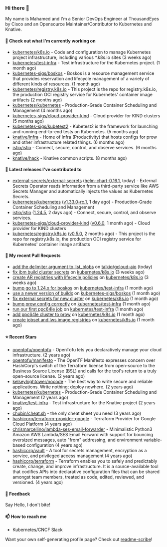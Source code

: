 ### Hi there 👋

My name is Mahamed and I'm a Senior DevOps Engineer at ThousandEyes by Cisco and an Opensource Maintainer/Contributor to Kubernetes and Knative.

#### 👷 Check out what I'm currently working on

- [kubernetes/k8s.io](https://github.com/kubernetes/k8s.io) - Code and configuration to manage Kubernetes project infrastructure, including various *.k8s.io sites (3 weeks ago)
- [kubernetes/test-infra](https://github.com/kubernetes/test-infra) - Test infrastructure for the Kubernetes project. (1 month ago)
- [kubernetes-sigs/boskos](https://github.com/kubernetes-sigs/boskos) - Boskos is a resource management service that provides reservation and lifecycle management of a variety of different kinds of resources. (1 month ago)
- [kubernetes/registry.k8s.io](https://github.com/kubernetes/registry.k8s.io) - This project is the repo for registry.k8s.io, the production OCI registry service for Kubernetes&#39; container image artifacts (2 months ago)
- [kubernetes/kubernetes](https://github.com/kubernetes/kubernetes) - Production-Grade Container Scheduling and Management (4 months ago)
- [kubernetes-sigs/cloud-provider-kind](https://github.com/kubernetes-sigs/cloud-provider-kind) - Cloud provider for KIND clusters (5 months ago)
- [kubernetes-sigs/kubetest2](https://github.com/kubernetes-sigs/kubetest2) - Kubetest2 is the framework for launching and running end-to-end tests on Kubernetes. (5 months ago)
- [knative/infra](https://github.com/knative/infra) - Home of Infra (Productivity) that hosts configs for prow and other infrastructure related things. (6 months ago)
- [istio/istio](https://github.com/istio/istio) - Connect, secure, control, and observe services. (6 months ago)
- [knative/hack](https://github.com/knative/hack) - Knative common scripts. (8 months ago)

#### 🔭 Latest releases I've contributed to

- [external-secrets/external-secrets](https://github.com/external-secrets/external-secrets) ([helm-chart-0.16.1](https://github.com/external-secrets/external-secrets/releases/tag/helm-chart-0.16.1), today) - External Secrets Operator reads information from a third-party service like AWS Secrets Manager and automatically injects the values as Kubernetes Secrets.
- [kubernetes/kubernetes](https://github.com/kubernetes/kubernetes) ([v1.33.0-rc.1](https://github.com/kubernetes/kubernetes/releases/tag/v1.33.0-rc.1), 1 day ago) - Production-Grade Container Scheduling and Management
- [istio/istio](https://github.com/istio/istio) ([1.24.5](https://github.com/istio/istio/releases/tag/1.24.5), 2 days ago) - Connect, secure, control, and observe services.
- [kubernetes-sigs/cloud-provider-kind](https://github.com/kubernetes-sigs/cloud-provider-kind) ([v0.6.0](https://github.com/kubernetes-sigs/cloud-provider-kind/releases/tag/v0.6.0), 1 month ago) - Cloud provider for KIND clusters
- [kubernetes/registry.k8s.io](https://github.com/kubernetes/registry.k8s.io) ([v0.5.0](https://github.com/kubernetes/registry.k8s.io/releases/tag/v0.5.0), 2 months ago) - This project is the repo for registry.k8s.io, the production OCI registry service for Kubernetes&#39; container image artifacts

#### 🔨 My recent Pull Requests

- [add the delimiter argument to list_blobs](https://github.com/talkiq/gcloud-aio/pull/885) on [talkiq/gcloud-aio](https://github.com/talkiq/gcloud-aio) (today)
- [fix ibm build cluster secrets](https://github.com/kubernetes/k8s.io/pull/7914) on [kubernetes/k8s.io](https://github.com/kubernetes/k8s.io) (3 weeks ago)
- [create AR registries with lifecycle policies](https://github.com/kubernetes/k8s.io/pull/7913) on [kubernetes/k8s.io](https://github.com/kubernetes/k8s.io) (3 weeks ago)
- [bump go to 1.24.x for boskos](https://github.com/kubernetes/test-infra/pull/34509) on [kubernetes/test-infra](https://github.com/kubernetes/test-infra) (1 month ago)
- [use a newer version of buildx](https://github.com/kubernetes-sigs/boskos/pull/220) on [kubernetes-sigs/boskos](https://github.com/kubernetes-sigs/boskos) (1 month ago)
- [fix external secrets for new cluster](https://github.com/kubernetes/k8s.io/pull/7883) on [kubernetes/k8s.io](https://github.com/kubernetes/k8s.io) (1 month ago)
- [bump prow config correctly](https://github.com/kubernetes/test-infra/pull/34504) on [kubernetes/test-infra](https://github.com/kubernetes/test-infra) (1 month ago)
- [run our first ppc64le job](https://github.com/kubernetes/test-infra/pull/34503) on [kubernetes/test-infra](https://github.com/kubernetes/test-infra) (1 month ago)
- [add ppc64le cluster to prow](https://github.com/kubernetes/k8s.io/pull/7862) on [kubernetes/k8s.io](https://github.com/kubernetes/k8s.io) (1 month ago)
- [create jobset and lws image registries](https://github.com/kubernetes/k8s.io/pull/7824) on [kubernetes/k8s.io](https://github.com/kubernetes/k8s.io) (1 month ago)

#### ⭐ Recent Stars

- [opentofu/opentofu](https://github.com/opentofu/opentofu) - OpenTofu lets you declaratively manage your cloud infrastructure. (2 years ago)
- [opentofu/manifesto](https://github.com/opentofu/manifesto) - The OpenTF Manifesto expresses concern over HashiCorp&#39;s switch of the Terraform license from open-source to the Business Source License (BSL) and calls for the tool&#39;s return to a truly open-source license. (2 years ago)
- [kelseyhightower/nocode](https://github.com/kelseyhightower/nocode) - The best way to write secure and reliable applications. Write nothing; deploy nowhere. (2 years ago)
- [kubernetes/kubernetes](https://github.com/kubernetes/kubernetes) - Production-Grade Container Scheduling and Management (2 years ago)
- [knative/test-infra](https://github.com/knative/test-infra) - Test infrastructure for the Knative project (2 years ago)
- [chubin/cheat.sh](https://github.com/chubin/cheat.sh) - the only cheat sheet you need (3 years ago)
- [hashicorp/terraform-provider-google](https://github.com/hashicorp/terraform-provider-google) - Terraform Provider for Google Cloud Platform (4 years ago)
- [chrismarcellino/lambda-ses-email-forwarder](https://github.com/chrismarcellino/lambda-ses-email-forwarder) - Minimalistic Python3 Amazon AWS Lambda/SES Email Forward with support for bouncing oversized messages, auto &#34;from&#34; addressing, and environment variable-based configuration (4 years ago)
- [hashicorp/vault](https://github.com/hashicorp/vault) - A tool for secrets management, encryption as a service, and privileged access management (4 years ago)
- [hashicorp/terraform](https://github.com/hashicorp/terraform) - Terraform enables you to safely and predictably create, change, and improve infrastructure. It is a source-available tool that codifies APIs into declarative configuration files that can be shared amongst team members, treated as code, edited, reviewed, and versioned. (4 years ago)

#### 💬 Feedback

Say Hello, I don't bite!

#### 📫 How to reach me

- Kubernetes/CNCF Slack

Want your own self-generating profile page? Check out [readme-scribe](https://github.com/muesli/readme-scribe)!


